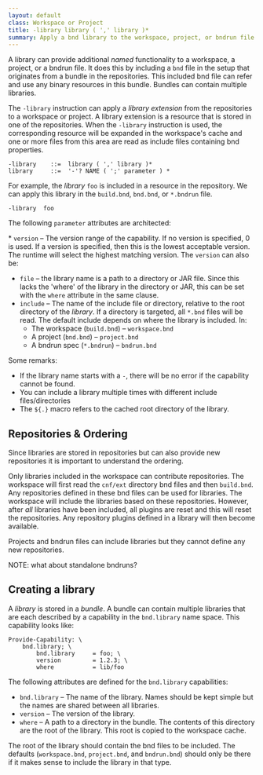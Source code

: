 ```yaml
---
layout: default
class: Workspace or Project
title: -library library ( ',' library )*
summary: Apply a bnd library to the workspace, project, or bndrun file
---
```


A library can provide additional _named_ functionality to a workspace, a project, or a bndrun file. It does this by
including a `bnd` file in the setup that originates from a bundle in the repositories. This included bnd file
can refer and use any binary resources in this bundle.   Bundles can contain multiple libraries.

The `-library` instruction can apply a _library extension_ from the repositories to a workspace or project. A library
extension is a resource that is stored in one of the repositories. When the `-library` instruction is used, the corresponding resource
will be expanded in the workspace's cache and one or more files from this area are read as include files containing
bnd properties.

    -library    ::=  library ( ',' library )*
    library     ::=  '-'? NAME ( ';' parameter ) *        

For example, the _library_ `foo` is included in a resource in the repository. We can apply this library in the 
`build.bnd`, `bnd.bnd`, or `*.bndrun` file. 

    -library  foo

The following `parameter` attributes are architected:

* `version` – The version range of the capability. If no version is specified, 0 is used. If a version is specified, then
  this is the lowest acceptable version. The runtime will select the highest matching version. The `version` can also be:
  * `file` – the library name is a path to a directory or JAR file. Since this lacks the 'where' of the library in the
    directory or JAR, this can be set with the `where` attribute in the same clause.
* `include` – The name of the include file or directory, relative to the root directory of the _library_. If a directory 
  is targeted, all `*.bnd` files will be read. The default include depends on where the library is included. In:
   * The workspace (`build.bnd`) – `workspace.bnd` 
   * A project (`bnd.bnd`) – `project.bnd`
   * A bndrun spec (`*.bndrun`) – `bndrun.bnd` 

Some remarks:

* If the library name starts with a `-`, there will be no error if the capability cannot be found.
* You can include a library multiple times with different include files/directories
* The `${.}` macro refers to the cached root directory of the library.

## Repositories & Ordering

Since libraries are stored in repositories but can also provide new repositories it is important to 
understand the ordering.

Only libraries included in the workspace can contribute repositories. The workspace will first read the `cnf/ext`
directory bnd files and then `build.bnd`. Any repositories defined in these bnd files can be used for libraries.
The workspace will include the libraries based on these repositories. However, after _all_ libraries have
been included, all plugins are reset and this will reset the repositories. Any repository plugins defined
in a library will then become available.

Projects and bndrun files can include libraries but they cannot define any new repositories. 

NOTE: what about standalone bndruns? 

## Creating a library

A _library_ is stored in a _bundle_. A bundle can contain multiple libraries that are each described by a
capability in the `bnd.library` name space. This capability looks like:

    Provide-Capability: \
        bnd.library; \
            bnd.library     = foo; \
            version         = 1.2.3; \
            where           = lib/foo 

The following attributes are defined for the `bnd.library` capabilities:

* `bnd.library` – The name of the library. Names should be kept simple but the names are shared between all libraries. 
* `version` – The version of the library.
* `where` – A path to a directory in the bundle. The contents of this directory are the root of the library. This root
  is copied to the workspace cache.

The root of the library should contain the bnd files to be included. The defaults (`workspace.bnd`, `project.bnd`, and 
`bndrun.bnd`) should only be there if it makes sense to include the library in that type.

